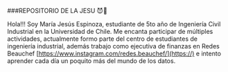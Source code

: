 ###REPOSITORIO DE LA JESU 😈🌸

Hola!!! Soy María Jesús Espinoza, estudiante de 5to año de Ingeniería Civil Industrial en la Universidad de Chile. Me encanta participar de múltiples actividades, actualmente formo parte del centro de estudiantes de ingeniería industrial, además trabajo como ejecutiva de finanzas en Redes Beauchef  [https://www.instagram.com/redes.beauchef/](https://) e intento aprender cada día un poquito más del mundo de los datos. 
